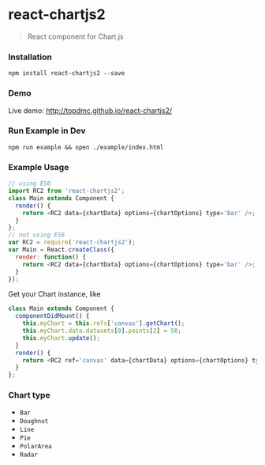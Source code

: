 # react-chartjs2
> React component for Chart.js

### Installation
`npm install react-chartjs2 --save`
### Demo
Live demo: http://topdmc.github.io/react-chartjs2/
### Run Example in Dev
`npm run example && open ./example/index.html`
### Example Usage
```JavaScript
// using ES6
import RC2 from 'react-chartjs2';
class Main extends Component {
  render() {
    return <RC2 data={chartData} options={chartOptions} type='bar' />;
  }
};
// not using ES6
var RC2 = require('react-chartjs2');
var Main = React.createClass({
  render: function() {
    return <RC2 data={chartData} options={chartOptions} type='bar' />;
  }
});
```

Get your Chart instance, like
```JavaScript
class Main extends Component {
  componentDidMount() {
    this.myChart = this.refs['canvas'].getChart();
    this.myChart.data.datasets[0].points[2] = 50;
    this.myChart.update();
  }
  render() {
    return <RC2 ref='canvas' data={chartData} options={chartOptions} type='bar' />;
  }
};
```
### Chart type
- `Bar`
- `Doughnut`
- `Line`
- `Pie`
- `PolarArea`
- `Radar`
